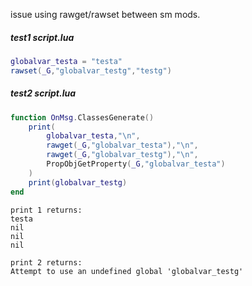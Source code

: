 issue using rawget/rawset between sm mods.

##### test1 script.lua
```lua
globalvar_testa = "testa"
rawset(_G,"globalvar_testg","testg")
```

##### test2 script.lua
```lua
function OnMsg.ClassesGenerate()
	print(
		globalvar_testa,"\n",
		rawget(_G,"globalvar_testa"),"\n",
		rawget(_G,"globalvar_testg"),"\n",
		PropObjGetProperty(_G,"globalvar_testa")
	)
	print(globalvar_testg)
end
```

```
print 1 returns:
testa
nil
nil
nil

print 2 returns:
Attempt to use an undefined global 'globalvar_testg'
```